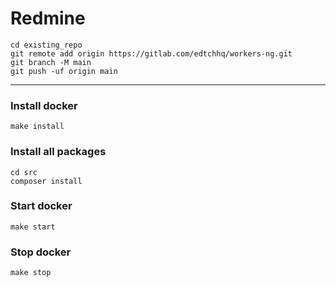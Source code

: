 # Redmine


```
cd existing_repo
git remote add origin https://gitlab.com/edtchhq/workers-ng.git
git branch -M main
git push -uf origin main
```

***

### Install docker
```
make install
```
### Install all packages
```
cd src
composer install
```
### Start docker
```
make start
```
### Stop docker
```
make stop
```